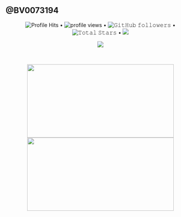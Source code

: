 <h2>@BV0073194</h2>
<p align="center">
  <img alt="Profile Hits" src="https://komarev.com/ghpvc/?username=BV0073194&style=flat-square"> •  
  <img alt = "profile views" src="https://komarev.com/ghpvc/?username=BV0073194&style=flat&color=brightgreen"> •
  <img alt="𝙶𝚒𝚝𝙷𝚞𝚋 𝚏𝚘𝚕𝚕𝚘𝚠𝚎𝚛𝚜" src="https://img.shields.io/github/followers/BV0073194label=Followers&style=social"> •
  <img src="https://img.shields.io/github/stars/BV0073194?label=Stars" alt="𝚃𝚘𝚝𝚊𝚕 𝚂𝚝𝚊𝚛𝚜"> •
  <a href="https://github.com/sponsors/BV0073194"><img src="https://img.shields.io/static/v1?label=Sponsor&message=%E2%9D%A4&logo=GitHub&color=%23fe8e86"/></a>
</p>


<p align="center">
  <img align="center" src="https://github-readme-streak-stats.herokuapp.com/?user=BV0073194&theme=dark&hide_border=true"/>
</p>

<br/>
<p align="center">
  <img align="center" width = "390" height="195px" src="https://github-readme-stats.vercel.app/api?username=BV0073194&show_icons=true&hide_border=true&title_color=94b4a4&amp&icon_color=FFFFFF&amp&text_color=FFFFFF&amp&bg_color=000000&count_private=true&include_all_commits=true"/>
  <img align="center" width = "390" height="195px" src="https://github-readme-stats.vercel.app/api/top-langs/?username=BV0073194&text_color=FFFFFF&bg_color=000000&title_color=94b4a4&langs_count=15&layout=compact&hide_border=true" />
</p>
